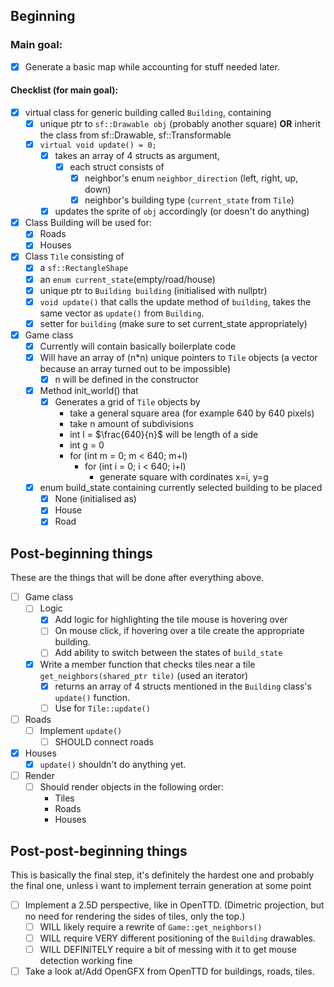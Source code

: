 ## Beginning
### Main goal:
- [x] Generate a basic map while accounting for stuff needed later.
#### Checklist (for main goal):
- [x] virtual class for generic building called `Building`, containing
    - [x] unique ptr to `sf::Drawable obj` (probably another square) **OR** inherit the class from sf::Drawable, sf::Transformable
    - [x] `virtual void update() = 0;`
        - [x] takes an array of 4 structs as argument, 
            - [x] each struct consists of
                - [x] neighbor's enum `neighbor_direction` (left, right, up, down)
                - [x] neighbor's building type (`current_state` from `Tile`)
        - [x] updates the sprite of `obj` accordingly (or doesn't do anything)

- [x] Class Building will be used for:
    - [x] Roads
    - [x] Houses

- [x] Class `Tile` consisting of 
    - [x] a `sf::RectangleShape`
    - [x] an `enum current_state`(empty/road/house)
    - [x] unique ptr to `Building building` (initialised with nullptr)
    - [x] `void update()` that calls the update method of `building`, takes the same vector as `update()` from `Building`.
    - [x] setter for `building` (make sure to set current_state appropriately)

- [x] Game class
    - [x] Currently will contain basically boilerplate code
    - [x] Will have an array of (n*n) unique pointers to `Tile` objects (a vector because an array turned out to be impossible)
        - [x] n will be defined in the constructor
    - [x] Method init_world() that
        - [x] Generates a grid of `Tile` objects by
            - take a general square area (for example 640 by 640 pixels)
            - take n amount of subdivisions
            - int l = $\frac{640}{n}$ will be length of a side
            - int g = 0
            - for (int m = 0; m < 640; m+l)
                - for (int i = 0; i < 640; i+l)
                    - generate square with cordinates x=i, y=g

    - [x] enum build_state containing currently selected building to be placed
        - [x] None (initialised as)
        - [x] House
        - [x] Road

## Post-beginning things
These are the things that will be done after everything above. 
- [ ] Game class
    - [ ] Logic
        - [x] Add logic for highlighting the tile mouse is hovering over
        - [ ] On mouse click, if hovering over a tile create the appropriate building.
        - [ ] Add ability to switch between the states of `build_state` 

    - [x] Write a member function that checks tiles near a tile `get_neighbors(shared_ptr tile)` (used an iterator)
        - [x] returns an array of 4 structs mentioned in the `Building` class's `update()` function.
        - [ ] Use for `Tile::update()`

- [ ] Roads
    - [ ] Implement `update()`
        - [ ] SHOULD connect roads

- [x] Houses
    - [x] `update()` shouldn't do anything yet.

- [ ] Render
    - [ ] Should render objects in the following order:
        - Tiles
        - Roads
        - Houses

## Post-post-beginning things
This is basically the final step, it's definitely the hardest one and probably the final one, unless i want to implement terrain generation at some point
- [ ] Implement a 2.5D perspective, like in OpenTTD. (Dimetric projection, but no need for rendering the sides of tiles, only the top.)
    - [ ] WILL likely require a rewrite of `Game::get_neighbors()`
    - [ ] WILL require VERY different positioning of the `Building` drawables.
    - [ ] WILL DEFINITELY require a bit of messing with it to get mouse detection working fine

- [ ] Take a look at/Add OpenGFX from OpenTTD for buildings, roads, tiles. 
